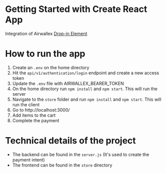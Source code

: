# Getting Started with Create React App

Integration of Airwallex [Drop-in Element](https://www.airwallex.com/docs/payments__drop-in-element)


# How to run the app
1. Create an `.env` on the home directory
2. Hit the `api/v1/authentication/login` endpoint and create a new access token
3. Update the `.env` file with AIRWALLEX_BEARER_TOKEN
4. On the home directory run `npm install` and `npm start`. This will run the server
5. Navigate to the `store` folder and run `npm install` and `npm start`. This will run the client
6. Go to http://localhost:3000/
7. Add items to the cart
8. Complete the payment


# Technical details of the project 
- The backend can be found in the `server.js` (It's used to create the payment intent)
- The frontend can be found in the `store` directory


